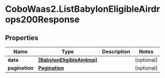 # CoboWaas2.ListBabylonEligibleAirdrops200Response

## Properties

Name | Type | Description | Notes
------------ | ------------- | ------------- | -------------
**data** | [**[BabylonEligibleAirdrop]**](BabylonEligibleAirdrop.md) |  | [optional] 
**pagination** | [**Pagination**](Pagination.md) |  | [optional] 



